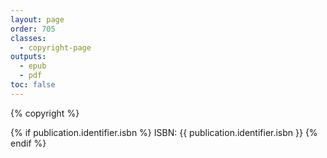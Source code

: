 ```yaml
---
layout: page
order: 705
classes:
  - copyright-page
outputs:
  - epub
  - pdf
toc: false
---
```


{% copyright %}

{% if publication.identifier.isbn %}
ISBN: {{ publication.identifier.isbn }}
{% endif %}
